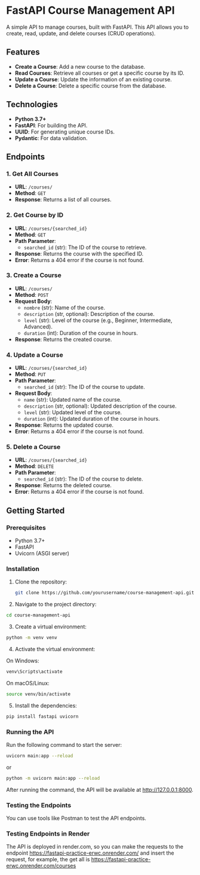 # FastAPI Course Management API

A simple API to manage courses, built with FastAPI. This API allows you to create, read, update, and delete courses (CRUD operations).

## Features

- **Create a Course**: Add a new course to the database.
- **Read Courses**: Retrieve all courses or get a specific course by its ID.
- **Update a Course**: Update the information of an existing course.
- **Delete a Course**: Delete a specific course from the database.

## Technologies

- **Python 3.7+**
- **FastAPI**: For building the API.
- **UUID**: For generating unique course IDs.
- **Pydantic**: For data validation.

## Endpoints

### 1. Get All Courses

- **URL**: `/courses/`
- **Method**: `GET`
- **Response**: Returns a list of all courses.

### 2. Get Course by ID

- **URL**: `/courses/{searched_id}`
- **Method**: `GET`
- **Path Parameter**:
  - `searched_id` (str): The ID of the course to retrieve.
- **Response**: Returns the course with the specified ID.
- **Error**: Returns a 404 error if the course is not found.

### 3. Create a Course

- **URL**: `/courses/`
- **Method**: `POST`
- **Request Body**:
  - `nombre` (str): Name of the course.
  - `description` (str, optional): Description of the course.
  - `level` (str): Level of the course (e.g., Beginner, Intermediate, Advanced).
  - `duration` (int): Duration of the course in hours.
- **Response**: Returns the created course.

### 4. Update a Course

- **URL**: `/courses/{searched_id}`
- **Method**: `PUT`
- **Path Parameter**:
  - `searched_id` (str): The ID of the course to update.
- **Request Body**:
  - `name` (str): Updated name of the course.
  - `description` (str, optional): Updated description of the course.
  - `level` (str): Updated level of the course.
  - `duration` (int): Updated duration of the course in hours.
- **Response**: Returns the updated course.
- **Error**: Returns a 404 error if the course is not found.

### 5. Delete a Course

- **URL**: `/courses/{searched_id}`
- **Method**: `DELETE`
- **Path Parameter**:
  - `searched_id` (str): The ID of the course to delete.
- **Response**: Returns the deleted course.
- **Error**: Returns a 404 error if the course is not found.

## Getting Started

### Prerequisites

- Python 3.7+
- FastAPI
- Uvicorn (ASGI server)

### Installation

1. Clone the repository:

   ```bash
   git clone https://github.com/yourusername/course-management-api.git
    ```
    
2. Navigate to the project directory:
 
```bash
cd course-management-api
```

3. Create a virtual environment:

```bash
python -m venv venv
```

4. Activate the virtual environment:

On Windows:

```bash
venv\Scripts\activate
```

On macOS/Linux:

```bash
source venv/bin/activate
```

5. Install the dependencies:

```bash
pip install fastapi uvicorn
```

### Running the API
Run the following command to start the server:

```bash
uvicorn main:app --reload
```

or 
```bash
python -m uvicorn main:app --reload
```


After running the command, the API will be available at http://127.0.0.1:8000.

### Testing the Endpoints
You can use tools like Postman to test the API endpoints.

### Testing Endpoints in Render
The API is deployed in render.com, so you can make the requests to the endpoint https://fastapi-practice-erwc.onrender.com/ and insert the request, for example, the get all is https://fastapi-practice-erwc.onrender.com/courses
